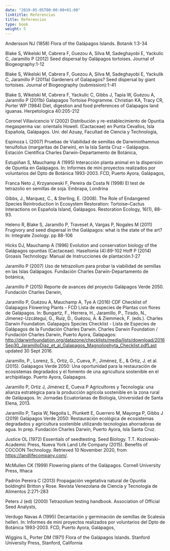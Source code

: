 ```yaml
---
date: "2019-05-05T00:00:00+01:00"
linktitle: Referencias
title: Referencias
type: book
weight: 5
---
```


Andersson NJ (1858) Flora of the Galápagos Islands. Botanik 1:3-34

Blake S, Wikelski M, Cabrera F, Guezou A, Silva M, Sadeghayobi E, Yackulic C, Jaramillo P (2012) Seed dispersal by Galápagos tortoises. Journal of Biogeography:1-12

Blake S, Wikelski M, Cabrera F, Guezou A, Silva M, Sadeghayobi E, Yackulik C, Jaramillo P (2011a) Gardeners of Galapagos? Seed dispersal by giant tortoises. Journal of Biogeography (submission):1-41

Blake S, Wikelski M, Cabrera F, Yackulic C, Gibbs J, Tapia W, Guézou A, Jaramillo P (2011b) Galapagos Tortoise Programme. 
Christian KA, Tracy CR, Porter WP (1984) Diet, digestion and food preferences of Galapagos land iguanas. Herpetologica 40:205-212

Coronel Villavicencio V (2002) Distribución y re-establecimiento de Opuntia megasperma var. orientalis Howell. (Cactaceae) en Punta Cevallos, Isla Española, Galápagos. Uni. del Azuay, Facultad de Ciencia y Technología,

Espinoza L (2007) Pruebas de Viabilidad de semillas de Darwiniothamnus tenuifolius (margaritas de Darwin), en la Isla Santa Cruz – Galápagos. Estación Científica Charles Darwin-Departamento de Botánica,

Estupiñan S, Mauchamp A (1995) Interacción planta animal en la dispersión de Opuntia en Galápagos. In: Informes de mini proyectos realizados por voluntarios del Dpto de Botánica 1993-2003. FCD, Puerto Ayora, Galápagos,

Franca Neto J, Krzyanowski F, Pereira da Costa N (1998) El test de tetrazolio en semillas de soja. Embrapa, Londrina

Gibbs, J., Marquez, C., & Sterling, E. (2008). The Role of Endangered Species Reintroduction in Ecosystem Restoration: Tortoise–Cactus Interactions on Española Island, Galápagos. Restoration Ecology, 16(1), 88-93.

Heleno R, Blake S, Jaramillo P, Traveset A, Vargas P, Nogales M (2011) Frugivory and seed dispersal in the Galápagos: what is the state of the art? In: Integrate Zoology. pp 88-106

Hicks DJ, Mauchamp A (1996) Evolution and conservation biology of the Galápagos opuntias (Cactaceae). Haseltonia (4):89-102
Hoff P (2014) Groasis Technology: Manual de Instrucciones de plantación.1-27

Jaramillo P (2007) Uso de tetrazolium para probar la viabilidad de semillas en las Islas Galápagos. Fundación Charles Darwin-Departamento de botánica,

Jaramillo P (2015) Reporte de avances del proyecto Galápagos Verde 2050. Fundación Charles Darwin,

Jaramillo P, Guézou A, Mauchamp A, Tye A (2016) CDF Checklist of Galapagos Flowering Plants - FCD Lista de especies de Plantas con flores de Galápagos. In: Bungartz, F., Herrera, H., Jaramillo, P., Tirado, N., Jímenez-Uzcátegui, G., Ruiz, D., Guézou, A. & Ziemmeck, F. (eds.). Charles Darwin Foundation. Galapagos Species Checklist - Lista de Especies de Galápagos de la Fundación Charles Darwin. Charles Darwin Foundation / Fundación Charles Darwin, Puerto Ayora, Galapagos: http://darwinfoundation.org/datazone/checklists/media/lists/download/2016Sep30_JaramilloDiaz_et_al_Galapagos_Magnoliophyta_Checklist.pdfLast updated 30 Sept 2016.

Jaramillo, P., Lorenz, S., Ortiz, G., Cueva, P., Jiménez, E., & Ortiz, J. et al. (2015). Galápagos Verde 2050: Una oportunidad para la restauración de ecosistemas degradados y el fomento de una agricultura sostenible en el archipiélago. Puerto Ayora, Galapagos.

Jaramillo P, Ortiz J, Jiménez E, Cueva P Agricultores y Tecnología: una alianza estratégica para la producción agrícola sostenible en la zona rural de Galápagos. In: Jornadas Ecuatorianas de Biología, Universidad de Santa Elena, 2013.

Jaramillo P, Tapia W, Negoita L, Plunkett E, Guerrero M, Mayorga P, Gibbs J (2019) Galápagos Verde 2050: Restauración ecológica de ecosistemas degradados y agricultura sostenible utilizando tecnologías ahorradoras de agua. In prep. Fundación Charles Darwin, Puerto Ayora, Isla Santa Cruz.

Justice OL (1972) Essentials of seedtesting. Seed Biology. T.T. Kozlowski-Academic Press, Nueva York Land Life Company (2015). Benefits of COCOON Technology. Retrieved 10 November 2020, from https://landlifecompany.com/.

McMullen CK (1999) Flowering plants of the Galápagos. Cornell University Press, Ithaca

Padrón Pereira C (2013) Propagación vegetativa natural de Opuntia boldinghii Britton y Rose. Revista Venezolana de Ciencia y Tecnología de Alimentos 2:271-283

Peters J (ed) (2000) Tetrazolium testing handbook. Association of Official Seed Analysts,

Verdugo Navas A (1995) Decantación y germinación de semillas de Scalesia helleri. In: Informes de mini proyectos realizados por voluntarios del Dpto de Botánica 1993-2003. FCD, Puerto Ayora, Galápagos,

Wiggins IL, Porter DM (1971) Flora of the Galápagos Islands. Stanford University Press, Stanford, California